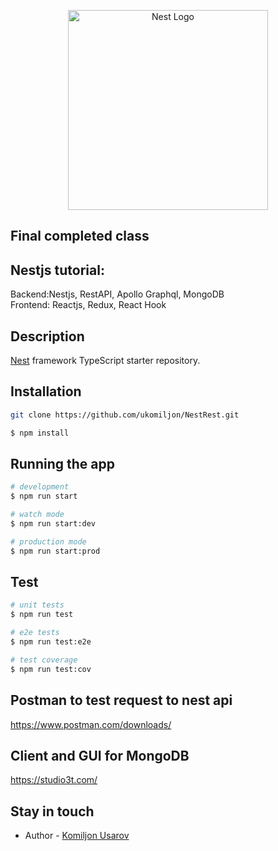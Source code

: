 <p align="center">
  <a href="http://nestjs.com/" target="blank"><img src="https://nestjs.com/img/logo_text.svg" width="320" alt="Nest Logo" /></a>
</p>
 
 
## Final completed class  
## Nestjs tutorial:

Backend:Nestjs, RestAPI, Apollo Graphql, MongoDB  
Frontend: Reactjs, Redux, React Hook


## Description

[Nest](https://github.com/nestjs/nest) framework TypeScript starter repository.

## Installation

```bash
git clone https://github.com/ukomiljon/NestRest.git
```

```bash
$ npm install
```

## Running the app

```bash
# development
$ npm run start

# watch mode
$ npm run start:dev

# production mode
$ npm run start:prod
```

## Test

```bash
# unit tests
$ npm run test

# e2e tests
$ npm run test:e2e

# test coverage
$ npm run test:cov
```

 ## Postman to test request to nest api

https://www.postman.com/downloads/

## Client and GUI for MongoDB

https://studio3t.com/

## Stay in touch

- Author - [Komiljon Usarov](ukomiljon@gmail.com)

 